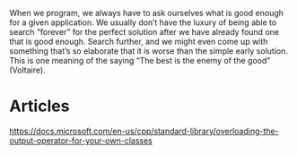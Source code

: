 When we program, we always have to ask ourselves what is good enough
for a given application. We usually don’t have the luxury of being able to search
“forever” for the perfect solution after we have already found one that is good
enough. Search further, and we might even come up with something that’s so
elaborate that it is worse than the simple early solution. This is one meaning of
the saying “The best is the enemy of the good” (Voltaire).



# Articles
https://docs.microsoft.com/en-us/cpp/standard-library/overloading-the-output-operator-for-your-own-classes
